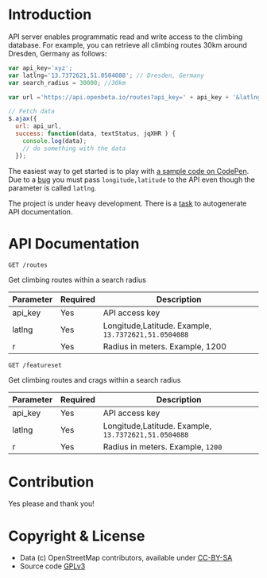 # Introduction
API server enables programmatic read and write access to the climbing database.  For example, you can retrieve all climbing routes 30km around Dresden, Germany as follows: 

```javascript
var api_key='xyz';
var latlng='13.7372621,51.0504088'; // Dresden, Germany
var search_radius = 30000; //30km

var url ='https://api.openbeta.io/routes?api_key=' + api_key + '&latlng=' + lnglat + '&r=' + search_radius;

// Fetch data 
$.ajax({
  url: api_url,
  success: function(data, textStatus, jqXHR ) { 
    console.log(data);
    // do something with the data  
  });

```

The easiest way to get started is to play with [a sample code on CodePen](http://codepen.io/openbeta/pen/vgpqwP).  Due to a [bug](https://github.com/OpenBeta/design/issues/9) you must pass `longitude,latitude` to the API even though the parameter is called `latlng`.

The project is under heavy development.  There is a [task](https://github.com/OpenBeta/design/issues/5) to autogenerate API documentation.



# API Documentation
```
GET /routes
```
Get climbing routes within a search radius

|Parameter|Required|Description|
|---------|--------|-----------|
|api_key|Yes| API access key|
|latlng|Yes| Longitude,Latitude. Example, `13.7372621,51.0504088`|
|r|Yes| Radius in meters. Example, 1200| 

```
GET /featureset
```
Get climbing routes and crags within a search radius

|Parameter|Required|Description|
|---------|--------|-----------|
|api_key|Yes| API access key|
|latlng|Yes| Longitude,Latitude. Example, `13.7372621,51.0504088`|
|r|Yes| Radius in meters. Example, `1200`| 




# Contribution
Yes please and thank you!




# Copyright & License
- Data (c) OpenStreetMap contributors, available under [CC-BY-SA](https://creativecommons.org/licenses/by-sa/4.0/)
- Source code [GPLv3](https://github.com/OpenBeta/beta/blob/master/LICENSE)

